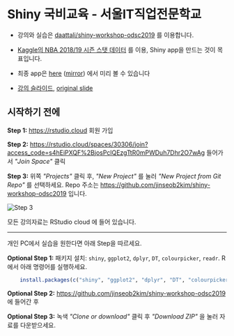 # Shiny 국비교육 - 서울IT직업전문학교

* 강의와 실습은 [daattali/shiny-workshop-odsc2019](https://github.com/daattali/shiny-workshop-odsc2019) 를 이용합니다. 

* [Kaggle의 NBA 2018/19 시즌 스탯 데이터](https://www.kaggle.com/schmadam97/nba-regular-season-stats-20182019) 를 이용, Shiny app을 만드는 것이 목표입니다. 

* 최종 app은 [here](https://daattali.com/shiny/nba2018/) ([mirror](https://daattali.shinyapps.io/nba2018/)) 에서 미리 볼 수 있습니다

* [강의 슬라이드](https://jinseob2kim.github.io/shiny-workshop-odsc2019/), [original slide](https://github.com/daattali/shiny-workshop-odsc2019/raw/master/Shiny%20Workshop%20-%20ODSC%202019.pdf)


## 시작하기 전에

**Step 1:** https://rstudio.cloud 회원 가입

**Step 2:** https://rstudio.cloud/spaces/30306/join?access_code=s4hEiPXQF%2BjosPclQEzgTtR0mPWDuh7Dhr2O7wAg 들어가서 *"Join Space"* 클릭

**Step 3:** 위쪽 *"Projects"* 클릭 후, *"New Project"* 를 눌러 *"New Project from Git Repo"* 를 선택하세요. Repo 주소는  https://github.com/jinseob2kim/shiny-workshop-odsc2019 입니다.


![Step 3](https://i.imgur.com/nU5bbFL.png)

모든 강의자료는 RStudio cloud 에 들어 있습니다. 

---

개인 PC에서 실습을 원한다면 아래 Step을 따르세요.

**Optional Step 1:** 패키지 설치: `shiny`, `ggplot2`, `dplyr`, `DT`, `colourpicker`, `readr`. R에서 아래 명령어를 실행하세요.

```r
    install.packages(c("shiny", "ggplot2", "dplyr", "DT", "colourpicker", "readr")) 
```

**Optional Step 2:** https://github.com/jinseob2kim/shiny-workshop-odsc2019 에 들어간 후

**Optional Step 3:** 녹색 *"Clone or download"* 클릭 후 *"Download ZIP"* 을 눌러 자료를 다운받으세요. 
